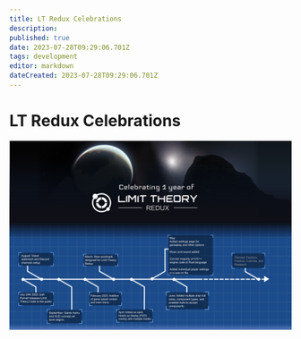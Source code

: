 ```yaml
---
title: LT Redux Celebrations
description: 
published: true
date: 2023-07-28T09:29:06.701Z
tags: development
editor: markdown
dateCreated: 2023-07-28T09:29:06.701Z
---
```


# LT Redux Celebrations
![ltr_anniversary_2023.png](/ltr_anniversary_2023.png)